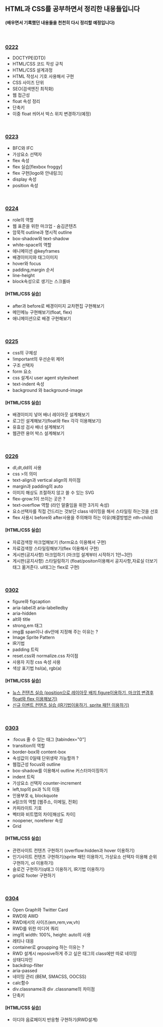 ## HTML과 CSS를 공부하면서 정리한 내용들입니다   

#### (배우면서 기록했던 내용들을 천천히 다시 정리할 예정입니다)        

<br>

### [0222](https://github.com/heejung-gjt/TIL/blob/master/html_css/0222-html%EC%A0%95%EB%A6%AC.md)    

- DOCTYPE(DTD)    
- HTML/CSS 코드 작성 규칙    
- HTML/CSS 설계과정    
- HTML 작성시 기호 사용해서 구현   
- CSS 사이즈 단위      
- SEO(검색엔진 최적화)   
- 웹 접근성   
- float 속성 정리    
- 단축키       
- 이중 float 씌어서 박스 위치 변경하기(예정)    
<br>


 ### [0223](https://github.com/heejung-gjt/TIL/blob/master/html_css/0223-html%EC%A0%95%EB%A6%AC.md)
- BFC와 IFC        
- 가상요소 선택자       
- flex 속성    
- flex 실습[flexbox froggy]     
- flex 구현[logo와 안내링크]             
- display 속성        
- position 속성           
<br>

 ### [0224](https://github.com/heejung-gjt/TIL/blob/master/html_css/0224-html%EC%A0%95%EB%A6%AC.md)
- role의 역할            
- 웹 표준을 위한 마크업 - 숨김콘텐츠    
- 암묵적 outline과 명시적 outline     
- box-shadow와 text-shadow          
- white-space의 역할        
- 애니메이션 @keyframes         
- 배경이미지와 태그이미지     
- hover와 focus          
- padding,margin 순서      
- line-height     
- block속성으로 생기는 스크롤바      

#### [HTML/CSS 실습]    
- after과 before로 배경이미지 교차편집 구현해보기         
- 메인메뉴 구현해보기(float, flex)        
- 애니메이션으로 배경 구현해보기     
<br>

### [0225](https://github.com/heejung-gjt/TIL/blob/master/html_css/0225-html%EC%A0%95%EB%A6%AC.md)
- css의 구체성     
- !important의 우선순위 제어       
- 구조 선택자    
- form 요소          
- css 설계시 user agent stylesheet       
- text-indent 속성     
- background 와 background-image   

#### [HTML/CSS 실습]    
- 배경이미지 넣어 배너 레이아웃 설계해보기      
- 로그인 설계해보기(float와 flex 각각 이용해보기)   
- 유효성 검사 배너 설계해보기   
- 웹관련 용어 박스 설계해보기    
<br>

### [0226]()
- dl,dt,dd의 사용           
- css >의 의미    
- text-align과 vertical align의 차이점     
- margin과 padding의 auto     
- 이미지 해상도 조절하지 않고 쓸 수 있는 SVG    
- flex-grow:1이 쓰이는 곳은 ?     
- text-overflow 역할 (라인 말줄임을 위한 3가지 속성)    
- 요소선택자를 직접 건드리는 것보단 class 네이밍을 해서 스타일링 하는것을 선호     
- flex 사용시 before와 after사용을 주의해야 하는 이유(해결방법은 nth-child)   

#### [HTML/CSS 실습]    
- 자료검색창 마크업해보기 (form요소 이용해서 구현)     
- 자료검색창 스타일링해보기(flex 이용해서 구현)    
- 게시판(공지사항) 마크업하기 (마크업 설계부터 시작하기 1안~3안)   
- 게시판(공지사항) 스타일링하기 (float/positon이용해서 공지사항,자료실 더보기 태그 옮겨준다. ul태그는 flex로 구현)          


<br>

### [0302](https://github.com/heejung-gjt/TIL/blob/master/html_css/0302-html%EC%A0%95%EB%A6%AC.md)

- figure와 figcaption         
- aria-label과 aria-labelledby      
- aria-hidden       
- alt와 title    
- strong,em 태그     
- img를 span이나 div안에 지정해 주는 이유는 ?     
- Image Sprite Pattern   
- IR기법   
- padding 트릭   
- reset.css와 normalize.css 차이점    
- 사용자 지정 css 속성 사용    
- 색상 표기법 hsl(a), rgb(a)    

#### [HTML/CSS 실습]    
- [뉴스 컨텐츠 실습 (position으로 레이아웃 배치,figure이용하기, 마크업 변경후 float와 flex 이용해보기)](https://github.com/heejung-gjt/HTML5-CSS3/tree/master/%EC%9B%B9%EC%82%AC%EC%9D%B4%ED%8A%B8%20%EA%B5%AC%ED%98%84/%EC%83%88%EC%86%8C%EC%8B%9D%20%EB%A7%88%ED%81%AC%EC%97%85%20%EB%B0%8F%20%EB%94%94%EC%9E%90%EC%9D%B8)       
- [신규 이벤트 컨텐츠 실습 (IR기법이용하기, sprite 패턴 이용하기)](https://github.com/heejung-gjt/HTML5-CSS3/tree/master/%EC%9B%B9%EC%82%AC%EC%9D%B4%ED%8A%B8%20%EA%B5%AC%ED%98%84/%EC%8B%A0%EA%B7%9C%20%EC%9D%B4%EB%B2%A4%ED%8A%B8%20%EB%B0%8F%20%EA%B4%80%EB%A0%A8%20%EC%82%AC%EC%9D%B4%ED%8A%B8%20%EB%A7%88%ED%81%AC%EC%97%85%20%EB%B0%8F%20%EB%94%94%EC%9E%90%EC%9D%B8)    

<br>

### [0303]()   

- :focus 줄 수 있는 태그 [tabindex="0"]
- transition의 역할    
- border-box와 content-box   
- 속성값이 0일때 단위생략 가능할까 ?  
- 웹접근성 focus와 outline    
- box-shadow를 이용해서 outline 커스터마이징하기    
- indent 트릭   
- 가상요소 선택자 counter-increment   
- left,top의 px과 %의 이동   
- 인용부호 q, blockquote   
- a링크의 역할 [웹주소, 이메일, 전화]    
- 카피라이트 기호   
- 벡터와 비트맵의 차이[해상도 차이]    
- noopener, noreferer 속성    
- Grid    

#### [HTML/CSS 실습]    
- 관련사이트 컨텐츠 구현하기 (overflow:hidden과 hover 이용하기)    
- 인기사이트 컨텐츠 구현하기(sprite 패턴 이용하기, 가상요소 선택자 이용해 순위 구현하기, ol 이용하기)    
- 슬로건 구현하기(q태그 이용하기, IR기법 이용하기)   
- grid로 footer 구현하기   
<br>

### [0304]()   

- Open Graph와 Twitter Card   
- RWD와 AWD        
- RWD에서의 사이즈(em,rem,vw,vh)       
- RWD를 위한 미디어 쿼리     
- img의 width: 100%, height: auto의 사용    
- 레티나 대응    
- container로 groupping 하는 이유는 ?    
- RWD 설계시 reposive하게 주고 싶은 태그의 class에만 따로 네이밍    
- 상태디자인    
- backdrop-filter   
- aria-passed    
- 네이밍 관리 (BEM, SMACSS, OOCSS)    
- calc함수   
- div.classname과 div .classname의 차이점
- 단축키    

#### [HTML/CSS 실습]    
- 이디야 음료페이지 반응형 구현하기(RWD설계)     
<br>












